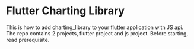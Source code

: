 # Flutter Charting Library 

This is how to add charting_library to your flutter application with JS api.
The repo contains 2 projects, flutter project and js project.
Before starting, read prerequisite.

